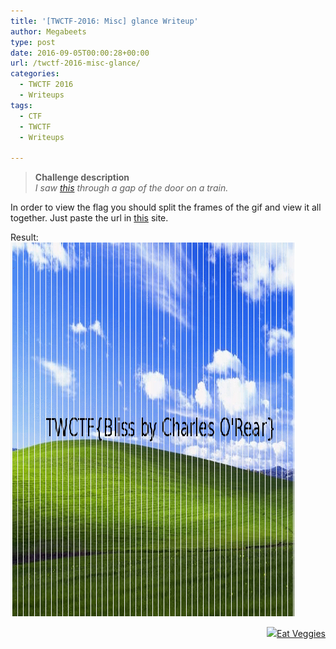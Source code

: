 ```yaml
---
title: '[TWCTF-2016: Misc] glance Writeup'
author: Megabeets
type: post
date: 2016-09-05T00:00:28+00:00
url: /twctf-2016-misc-glance/
categories:
  - TWCTF 2016
  - Writeups
tags:
  - CTF
  - TWCTF
  - Writeups

---
```

> **Challenge description**  
> _I saw [this][1] through a gap of the door on a train._

In order to view the flag you should split the frames of the gif and view it all together. Just paste the url in [this][2] site.

Result:  
<img src="./glance.png" /> 

<div class="nf-post-footer">
  <p style="text-align: right">
    <a href="https://www.megabeets.net/about.html#vegan"><img src="./megabeets_inline_logo.png" />Eat Veggies</a>
  </p>
</div>

 [1]: https://twctf7qygt6ujk.azureedge.n./glance.gif-994bd85cd3c2f37c1cd1d520a506abbbe459ac7dc2fedd39bf04c99a04abcb9f
 [2]: http://ezgif.com/split